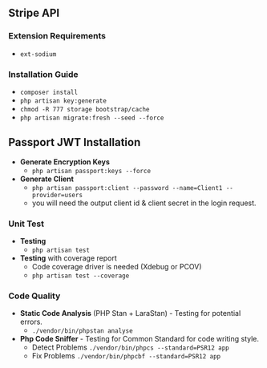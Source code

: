 ## Stripe API

### Extension Requirements
- `ext-sodium`

### Installation Guide
- `composer install`
- `php artisan key:generate`
- `chmod -R 777 storage bootstrap/cache`
- `php artisan migrate:fresh --seed --force`

## Passport JWT Installation
- **Generate Encryption Keys**
  - `php artisan passport:keys --force`
- **Generate Client**
  - `php artisan passport:client --password --name=Client1 --provider=users`
  - you will need the output client id & client secret in the login request.

### Unit Test
- **Testing**
    - `php artisan test`
- **Testing** with coverage report
  - Code coverage driver is needed (Xdebug or PCOV)
  - `php artisan test --coverage`

### Code Quality
- **Static Code Analysis** (PHP Stan + LaraStan) - Testing for potential errors.
    - `./vendor/bin/phpstan analyse`
- **Php Code Sniffer** - Testing for Common Standard for code writing style.
    - Detect Problems `./vendor/bin/phpcs --standard=PSR12 app`
    - Fix Problems `./vendor/bin/phpcbf --standard=PSR12 app`

